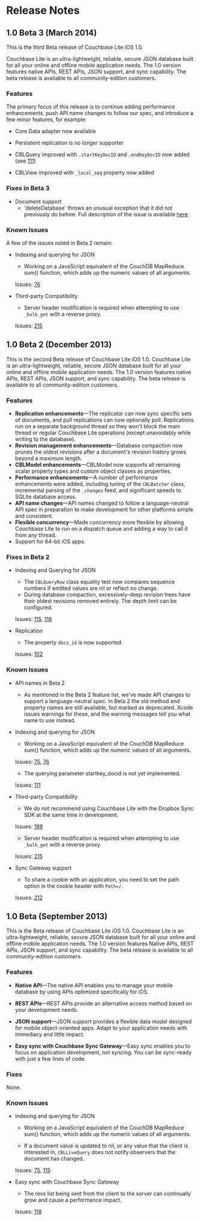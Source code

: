 # Release Notes

## 1.0 Beta 3 (March 2014)

This is the third Beta release of Couchbase Lite iOS 1.0.

Couchbase Lite is an ultra-lightweight, reliable, secure JSON database built for all your online and offline mobile application needs. The 1.0 version features native APIs, REST APIs, JSON support, and sync capability. The beta release is available to all community-edition customers.

### Features

The primary focus of this release is to continue adding performance enhancements, push API name changes to follow our spec, and introduce a few minor features, for example:

* Core Data adapter now available

* Persistent replication is no longer supporter

* CBLQuery improved with `.startKeyDocID` and `.endKeyDocID` now added (see [111](https://github.com/couchbase/couchbase-lite-ios/issues/111))

* CBLView improved with `_local_seq` property now added


### Fixes in Beta 3

* Document support
	* 'deleteDatabase' throws an unusual exception that it did not previously do before. Full description of the issue is available [here](https://groups.google.com/forum/#!msg/mobile-couchbase/gbDKLsnKk54/NvMliOZiF9EJ).

### Known Issues

A few of the issues noted in Beta 2 remain:

* Indexing and querying for JSON
	* Working on a JavaScript equivalent of the CouchDB MapReduce sum() function, which adds up the numeric values of all arguments.

	 Issues: [76](https://github.com/couchbase/couchbase-lite-ios/issues/76)

* Third-party Compatibility
	* Server header modification is required when attempting to use `_bulk_get` with a reverse proxy.
	
	Issues: [215](https://github.com/couchbase/couchbase-lite-ios/issues/215)

## 1.0 Beta 2 (December 2013)

This is the second Beta release of Couchbase Lite iOS 1.0. Couchbase Lite is an ultra-lightweight, reliable, secure JSON database built for all your online and offline mobile application needs. The 1.0 version features native APIs, REST APIs, JSON support, and sync capability. The beta release is available to all community-edition customers.

### Features
* **Replication enhancements**—The replicator can now sync specific sets of documents, and pull replications can now optionally poll. Replications run on a separate background thread so they won't block the main thread or regular Couchbase Lite operations (except unavoidably while writing to the database).
* **Revision management enhancements**—Database compaction now prunes the oldest revisions after a document's revision history grows beyond a maximum length.
* **CBLModel enhancements**—CBLModel now supports all remaining scalar property types and custom object classes as properties.
* **Performance enhancements**—A number of performance enhancements were added, including tuning of the `CBLBatcher` class, incremental parsing of the `_changes` feed, and significant speeds to SQLite database access. 
* **API name changes**—API names changed to follow a language-neutral API spec in preparation to make development for other platforms simple and consistent.
* **Flexible concurrency**—Made concurrency more flexible by allowing Couchbase Lite to run on a dispatch queue and adding a way to call it from any thread.
* Support for 64-bit iOS apps.

### Fixes in Beta 2

* Indexing and Querying for JSON
	* The `CBLQueryRow` class equality test now compares sequence numbers if emitted values are nil or reflect no change.
	* During database compaction, excessively-deep revision trees have their oldest revisions removed entirely. The depth limit can be configured.
	
	Issues: [115](https://github.com/couchbase/couchbase-lite-ios/issues/115), [118](https://github.com/couchbase/couchbase-lite-ios/issues/118)
* Replication
	* The property `docs_id` is now supported.
	
	Issues: [102](https://github.com/couchbase/couchbase-lite-ios/issues/102)

### Known Issues
* API names in Beta 2
	* As mentioned in the Beta 2 feature list, we've made API changes to support a language-neutral spec. In Beta 2 the old method and property names are still available, but marked as deprecated. Xcode issues warnings for these, and the warning messages tell you what name to use instead.
	 
* Indexing and querying for JSON
	* Working on a JavaScript equivalent of the CouchDB MapReduce sum() function, which adds up the numeric values of all arguments.

	 Issues: [75](https://github.com/couchbase/couchbase-lite-ios/issues/75), [76](https://github.com/couchbase/couchbase-lite-ios/issues/76)
	
	* The querying parameter startkey_docid is not yet implemented.

	 Issues: [111](https://github.com/couchbase/couchbase-lite-ios/issues/111)
	
* Third-party Compatibility
	* We do not recommend using Couchbase Lite with the Dropbox Sync SDK at the same time in development.
	
	Issues: [199](https://github.com/couchbase/couchbase-lite-ios/issues/199)

	* Server header modification is required when attempting to use `_bulk_get` with a reverse proxy.
	
	Issues: [215](https://github.com/couchbase/couchbase-lite-ios/issues/215)

* Sync Gateway support
	* To share a cookie with an application, you need to set the path option in the cookie header with `Path=/`.
	
	Issues: [212](https://github.com/couchbase/couchbase-lite-ios/issues/212)

## 1.0 Beta (September 2013)

This is the Beta release of Couchbase Lite iOS 1.0. Couchbase Lite is an ultra-lightweight, reliable, secure JSON database built for all your online and offline mobile application needs. The 1.0 version features Native APIs, REST APIs, JSON support, and sync capability. The beta release is available to all community-edition customers.

### Features
* **Native API**—The native API enables you to manage your mobile database by using APIs optimized specifically for iOS.

* **REST APIs**—REST APIs provide an alternative access method based on your development needs.

* **JSON support**—JSON support provides a flexible data model designed for mobile object-oriented apps. Adapt to your application needs with immediacy and little impact.

* **Easy sync with Couchbase Sync Gateway**—Easy sync enables you to focus on application development, not syncing. You can be sync-ready with just a few lines of code.

### Fixes

None.

### Known Issues
* Indexing and querying for JSON
	* Working on a JavaScript equivalent of the CouchDB MapReduce sum() function, which adds up the numeric values of all arguments.
	
	* If a document value is updated to nil, or any value that the client is interested in, `CBLLiveQuery` does not notify observers that the document has changed.
	
	Issues: [75](https://github.com/couchbase/couchbase-lite-ios/issues/75), [115](https://github.com/couchbase/couchbase-lite-ios/issues/115)

* Easy sync with Couchbase Sync Gateway
	* The revs list being sent from the client to the server can continually grow and  cause a performance impact.
	
	Issues: [118](https://github.com/couchbase/couchbase-lite-ios/issues/118)